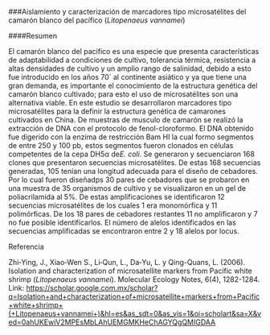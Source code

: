 ###Aislamiento y caracterización de marcadores tipo microsatélites del camarón blanco del pacífico (*Litopenaeus vannamei*)

####Resumen

El camarón blanco del pacifico es una especie que presenta características de adaptabilidad a condiciones de cultivo, tolerancia térmica, 
resistencia a altas densidades de cultivo y un amplio rango de salinidad, debido a esto fue introducido en los años 70´ al continente 
asiático y ya que tiene una gran demanda, es importante el conocimiento de la estructura genética del camarón blanco cultivado; para
esto el uso de microsatélites son una alternativa viable. En este estudio se desarrollaron marcadores tipo microsatélites para la 
definir la estructura genética de camarones cultivados en China.  De muestras de musculo de camarón se realizó la extracción de DNA 
con el protocolo de fenol-cloroformo. El DNA obtenido fue digerido con la enzima de restricción Bam HI la cual formo segmentos de entre 250 y 100 pb, estos segmentos fueron clonados en células competentes de la cepa DH5α de*E. coli*. Se generaron y secuenciaron 168 clones que presentaron secuencias microsatélites. De estas 168 secuencias generadas, 105 tenían una longitud adecuada para el diseño de cebadores. Por lo cual fueron diseñadps 30 pares de cebadores que se probaron en una muestra de 35 organismos de cultivo y se visualizaron en un gel de poliacrilamida al 5%. De estas amplificaciones se identificaron 12 secuencias microsatélites de los cuales 1 era monomórfica y 11 polimórficas. De los 18 pares de cebadores restantes 11 no amplificaron y 7 no fue posible identificarlos. El número de alelos identificados en las secuencias amplificadas se encontraron entre 2 y 18 alelos por locus. 

Referencia 

Zhi‐Ying, J.,  Xiao‐Wen S., Li‐Qun, L., Da‐Yu, L. y  Qing-Quans, L. (2006). Isolation and characterization of microsatellite markers from Pacific white shrimp (*Litopenaeus vannamei*). Molecular Ecology Notes, 6(4), 1282-1284. Link: https://scholar.google.com.mx/scholar?q=Isolation+and+characterization+of+microsatellite+markers+from+Pacific+white+shrimp+(+Litopenaeus+vannamei+)&hl=es&as_sdt=0&as_vis=1&oi=scholart&sa=X&ved=0ahUKEwiV2MPEsMbLAhUEMGMKHeChAGYQgQMIGDAA

